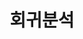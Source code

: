 ---
title: "회귀분석"
permalink: /categories/회귀분석/
layout: category
author_profile: true
taxonomy: 회귀분석
---